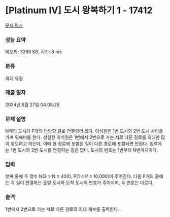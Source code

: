 # [Platinum IV] 도시 왕복하기 1 - 17412 

[문제 링크](https://www.acmicpc.net/problem/17412) 

### 성능 요약

메모리: 3268 KB, 시간: 8 ms

### 분류

최대 유량

### 제출 일자

2024년 6월 27일 04:08:25

### 문제 설명

<p>N개의 도시가 P개의 단방향 길로 연결되어 있다. 이석원은 1번 도시와 2번 도시 사이를 가며 워해머를 한다. 성실한 이석원은 1번에서 2번으로 가는 서로 다른 경로를 최대한 많이 찾으려고 하는데, 이때 한 경로에 포함된 길이 다른 경로에 포함되면 안된다. 입력에는 1번 도시와 2번 도시를 연결하는 길은 없다. 도시의 번호는 1번부터 N번까지이다.</p>

### 입력 

 <p>첫째 줄에 두 정수 N(3 ≤ N ≤ 400), P(1 ≤ P ≤ 10,000)이 주어진다. 다음 P개의 줄에는 각 길이 연결하는 출발 도시와 도착 도시의 번호가 주어지며, 두 번호는 다르다.</p>

### 출력 

 <p>1번에서 2번으로 가는 서로 다른 경로의 최대 개수를 출력한다.</p>

